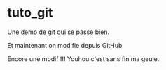tuto_git
========

Une demo de git qui se passe bien.

Et maintenant on modifie depuis GitHub

Encore une modif !!!
Youhou c'est sans fin ma geule.
